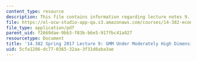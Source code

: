 ```yaml
---
content_type: resource
description: This file contains information regarding lecture notes 9.
file: https://ol-ocw-studio-app-qa.s3.amazonaws.com/courses/14-382-econometrics-spring-2017/5cfa1286dc77036532aa3f31d6aba3ae_MIT14_382S17_lec9.pdf
file_type: application/pdf
parent_uid: f2669dae-9bb3-f83b-b6e5-917fbc41a927
resourcetype: Document
title: '14.382 Spring 2017 Lecture 9: GMM Under Moderately High Dimensions'
uid: 5cfa1286-dc77-0365-32aa-3f31d6aba3ae
---
```

